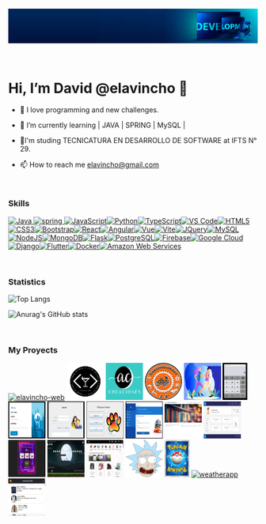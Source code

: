 ![bannerelavincho](bannerelavincho.png)

<br>

#  Hi, I’m David @elavincho 👋
  
- 👀 I love programming and new challenges.
  
- 🌱 I’m currently learning   | JAVA | SPRING | MySQL |

- 📖I'm studing TECNICATURA EN DESARROLLO DE SOFTWARE at IFTS N° 29.

- 📫 How to reach me elavincho@gmail.com

<br>

### Skills 
<p align="left">
<a href="https://www.oracle.com/java/" target="_blank" rel="noreferrer"><img src="https://raw.githubusercontent.com/danielcranney/readme-generator/main/public/icons/skills/java-colored.svg" width="36" height="36" alt="Java" /></a><a href="https://spring.io/" rel="nofollow"> <img src="https://camo.githubusercontent.com/53f0f04650bfc2aef2ec4fd578d1fca0ef7ecafe5a802eea6b8ee597cad9f936/68747470733a2f2f7777772e766563746f726c6f676f2e7a6f6e652f6c6f676f732f737072696e67696f2f737072696e67696f2d69636f6e2e737667" alt="spring" width="40" height="40" data-canonical-src="https://www.vectorlogo.zone/logos/springio/springio-icon.svg" style="max-width: 100%;"> </a><a href="https://developer.mozilla.org/en-US/docs/Web/JavaScript" target="_blank" rel="noreferrer"><img src="https://raw.githubusercontent.com/danielcranney/readme-generator/main/public/icons/skills/javascript-colored.svg" width="36" height="36" alt="JavaScript" /></a><a href="https://www.python.org/" target="_blank" rel="noreferrer"><img src="https://raw.githubusercontent.com/danielcranney/readme-generator/main/public/icons/skills/python-colored.svg" width="36" height="36" alt="Python" /></a><a href="https://www.typescriptlang.org/" target="_blank" rel="noreferrer"><img src="https://raw.githubusercontent.com/danielcranney/readme-generator/main/public/icons/skills/typescript-colored.svg" width="36" height="36" alt="TypeScript" /></a><a href="https://code.visualstudio.com/" target="_blank" rel="noreferrer"><img src="https://raw.githubusercontent.com/danielcranney/readme-generator/main/public/icons/skills/visualstudiocode.svg" width="36" height="36" alt="VS Code" /></a><a href="https://developer.mozilla.org/en-US/docs/Glossary/HTML5" target="_blank" rel="noreferrer"><img src="https://raw.githubusercontent.com/danielcranney/readme-generator/main/public/icons/skills/html5-colored.svg" width="36" height="36" alt="HTML5" /></a><a href="https://www.w3.org/TR/CSS/#css" target="_blank" rel="noreferrer"><img src="https://raw.githubusercontent.com/danielcranney/readme-generator/main/public/icons/skills/css3-colored.svg" width="36" height="36" alt="CSS3" /></a><a href="https://getbootstrap.com/" target="_blank" rel="noreferrer"><img src="https://raw.githubusercontent.com/danielcranney/readme-generator/main/public/icons/skills/bootstrap-colored.svg" width="36" height="36" alt="Bootstrap" /></a><a href="https://reactjs.org/" target="_blank" rel="noreferrer"><img src="https://raw.githubusercontent.com/danielcranney/readme-generator/main/public/icons/skills/react-colored.svg" width="36" height="36" alt="React" /></a><a href="https://angular.io/" target="_blank" rel="noreferrer"><img src="https://raw.githubusercontent.com/danielcranney/readme-generator/main/public/icons/skills/angularjs-colored.svg" width="36" height="36" alt="Angular" /></a><a href="https://vuejs.org/" target="_blank" rel="noreferrer"><img src="https://raw.githubusercontent.com/danielcranney/readme-generator/main/public/icons/skills/vuejs-colored.svg" width="36" height="36" alt="Vue" /></a><a href="https://vitejs.dev/" target="_blank" rel="noreferrer"><img src="https://raw.githubusercontent.com/danielcranney/readme-generator/main/public/icons/skills/vite-colored.svg" width="36" height="36" alt="Vite" /></a><a href="https://jquery.com/" target="_blank" rel="noreferrer"><img src="https://raw.githubusercontent.com/danielcranney/readme-generator/main/public/icons/skills/jquery-colored.svg" width="36" height="36" alt="JQuery" /></a><a href="https://www.mysql.com/" target="_blank" rel="noreferrer"><img src="https://raw.githubusercontent.com/danielcranney/readme-generator/main/public/icons/skills/mysql-colored.svg" width="36" height="36" alt="MySQL" /></a><a href="https://nodejs.org/en/" target="_blank" rel="noreferrer"><img src="https://raw.githubusercontent.com/danielcranney/readme-generator/main/public/icons/skills/nodejs-colored.svg" width="36" height="36" alt="NodeJS" /></a><a href="https://www.mongodb.com/" target="_blank" rel="noreferrer"><img src="https://raw.githubusercontent.com/danielcranney/readme-generator/main/public/icons/skills/mongodb-colored.svg" width="36" height="36" alt="MongoDB" /></a><a href="https://flask.palletsprojects.com/en/2.0.x/" target="_blank" rel="noreferrer"><img src="https://raw.githubusercontent.com/danielcranney/readme-generator/main/public/icons/skills/flask-colored.svg" width="36" height="36" alt="Flask" /></a><a href="https://www.postgresql.org/" target="_blank" rel="noreferrer"><img src="https://raw.githubusercontent.com/danielcranney/readme-generator/main/public/icons/skills/postgresql-colored.svg" width="36" height="36" alt="PostgreSQL" /></a><a href="https://firebase.google.com/" target="_blank" rel="noreferrer"><img src="https://raw.githubusercontent.com/danielcranney/readme-generator/main/public/icons/skills/firebase-colored.svg" width="36" height="36" alt="Firebase" /></a><a href="https://cloud.google.com/" target="_blank" rel="noreferrer"><img src="https://raw.githubusercontent.com/danielcranney/readme-generator/main/public/icons/skills/googlecloud-colored.svg" width="36" height="36" alt="Google Cloud" /></a><a href="https://www.djangoproject.com/" target="_blank" rel="noreferrer"><img src="https://raw.githubusercontent.com/danielcranney/readme-generator/main/public/icons/skills/django-colored.svg" width="36" height="36" alt="Django" /></a><a href="https://flutter.dev/" target="_blank" rel="noreferrer"><img src="https://raw.githubusercontent.com/danielcranney/readme-generator/main/public/icons/skills/flutter-colored.svg" width="36" height="36" alt="Flutter" /></a><a href="https://www.docker.com/" target="_blank" rel="noreferrer"><img src="https://raw.githubusercontent.com/danielcranney/readme-generator/main/public/icons/skills/docker-colored.svg" width="36" height="36" alt="Docker" /></a><a href="https://aws.amazon.com" target="_blank" rel="noreferrer"><img src="https://raw.githubusercontent.com/danielcranney/readme-generator/main/public/icons/skills/aws-colored.svg" width="36" height="36" alt="Amazon Web Services" /></a>
</p>
                    
<br>

### Statistics

![Top Langs](https://github-readme-stats.vercel.app/api/top-langs/?username=elavincho&layout=compact&theme=dark)

![Anurag's GitHub stats](https://github-readme-stats.vercel.app/api?username=elavincho&show_icons=true&theme=dark)

<br>

### My Proyects

<a href="https://elavinchoweb.netlify.app/" rel="noreferrer" target="_blank"><img src="logo-elavincho.ico" width="75px" height="75px" alt="elavincho-web"/></a>   <a href="https://github.com/elavincho/CodeDrinks" target="blank" target="_blank"><img src="logoCodeDrinksNegro.ico" width="75px" height="75px" alt="codeDrinks"/></a>   <a href="https://github.com/elavincho/ACCreaciones2.0" target="blank" target="_blank"><img src="logo_ac_cuadrado.png" width="75px" height="75px" alt="ac-creaciones"/></a>   <a href="https://github.com/elavincho/LFConstrucciones" target="blank"><img src="logo-ok.png" width="75px" height="75px" alt="lf-construcciones"/></a>   <a href="https://github.com/elavincho/ClubDeportivo" target="blank"><img src="https://github.com/elavincho/ClubDeportivo/blob/master/img/icono_club_deportivo.png" width="75px" height="75px" alt="club_deportivo"/></a>   <a href="https://github.com/elavincho/CalculadoraJavaSwing" target="blank"><img src="https://github.com/elavincho/CalculadoraJavaSwing/blob/master/img/Captura_de_pantalla_1.png" width="50px" height="75px" alt="calculadora"/></a>   <a href="https://github.com/elavincho/LoginJavaSwing" target="blank"><img src="https://github.com/elavincho/LoginJavaSwing/blob/master/img/Captura_de_pantalla_1.png" width="75px" height="75px" alt="login"/></a>   <a href="https://github.com/elavincho/SistemaRolesPermisos" target="blank"><img src="https://github.com/elavincho/SistemaRolesPermisos/blob/master/img/Captura_de_pantalla_1.png" width="75px" height="75px" alt="roles_permisos"/></a>   <a href="https://github.com/elavincho/PeluqueriaCanina" target="blank"><img src="https://github.com/elavincho/PeluqueriaCanina/blob/master/img/Captura_de_pantalla_1.png" width="75px" height="75px" alt="pelu_canina"/></a>   <a href="https://github.com/elavincho/iLIB_Biblioteca" target="blank"><img src="https://github.com/elavincho/iLIB_Biblioteca/blob/master/img/Captura_de_pantalla_1.png" width="75px" height="75px" alt="ilib"/></a>   <a href="https://github.com/elavincho/SpringBootBiblioteca" target="blank"><img src="https://github.com/elavincho/SpringBootBiblioteca/blob/main/img/Captura_de_pantalla_1.png" width="75px" height="75px" alt="spring_biblioteca"/></a>   <a href="https://github.com/elavincho/RecepcionEquipos" target="blank"><img src="https://github.com/elavincho/RecepcionEquipos/blob/master/images/Captura_de_pantalla_1.png" width="75px" height="75px" alt="recepcion_equipos"/></a>   <a href="https://github.com/elavincho/TragaMonedas2.0" target="blank"><img src="https://github.com/elavincho/TragaMonedas2.0/blob/master/images/Captura_de_pantalla_1.png" width="75px" height="75px" alt="tragamonedas"/></a>   <a href="https://github.com/elavincho/GameOne" target="blank"><img src="https://github.com/elavincho/GameOne/blob/master/assets/img1.png" width="75px" height="75px" alt="game_2D"/></a>   <a href="https://github.com/elavincho/ecommerce" target="blank"><img src="https://github.com/elavincho/ecommerce/blob/master/images/Captura_de_pantalla_1.png" width="75px" height="75px" alt="ecommerce"/></a>   <a href="https://github.com/elavincho/rickandmortyapi" target="blank"><img src="https://github.com/elavincho/rickandmortyapi/blob/master/img/logo.png" width="75px" height="75px" alt="rick_and_morty"/></a>   <a href="https://github.com/elavincho/pokeapi" target="blank"><img src="https://github.com/elavincho/pokeapi/blob/master/img/back.webp" width="50px" height="75px" alt="pokemon"/></a>   <a href="https://github.com/elavincho/InteractiveWeatherApp" target="blank"><img src="https://github.com/elavincho/InteractiveWeatherApp/blob/master/assets/Captura_de_pantalla_1.png" width="75px" height="75px" alt="weatherapp"/></a>   <a href="https://github.com/elavincho/FakeStoreAPI" target="blank"><img src="https://github.com/elavincho/FakeStoreAPI/blob/master/img/Captura_de_pantalla_1.png" width="75px" height="75px" alt="fake_store_api"/></a>





<!---
elavincho/elavincho is a ✨ special ✨ repository because its `README.md` (this file) appears on your GitHub profile.
You can click the Preview link to take a look at your changes.--->
